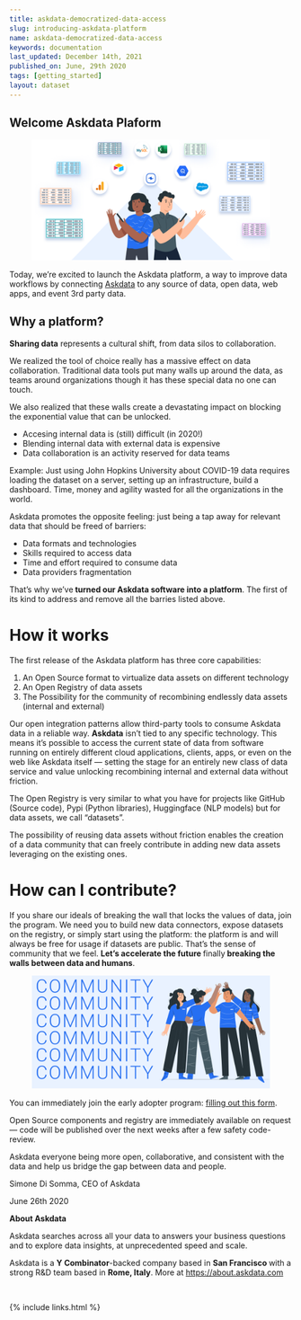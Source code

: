 ```yaml
---
title: askdata-democratized-data-access
slug: introducing-askdata-platform
name: askdata-democratized-data-access
keywords: documentation
last_updated: December 14th, 2021
published_on: June, 29th 2020
tags: [getting_started]
layout: dataset
---
```


## Welcome Askdata Plaform

<figure class="w-richtext-figure-type-image w-richtext-align-center"><div><img src="/media/blog/introducing-askdata-platform/introducing-askdata-platform.png"></div></figure>

<p>Today, we’re excited to launch the Askdata platform, a way to improve data workflows by connecting <a href="https://www.askdata.com/" target="_blank">Askdata</a> to any source of data, open data, web apps, and event 3rd party data.</p><h2>Why a platform?</h2><p><strong>Sharing data</strong> represents a cultural shift, from data silos to collaboration.</p><p>We realized the tool of choice really has a massive effect on data collaboration. Traditional data tools put many walls up around the data, as teams around organizations though it has these special data no one can touch.</p><p>We also realized that these walls create a devastating impact on blocking the exponential value that can be unlocked.</p><ul><li>Accesing internal data is (still) difficult (in 2020!)</li><li>Blending internal data with external data is expensive</li><li>Data collaboration is an activity reserved for data teams</li></ul><p>Example: Just using John Hopkins University about COVID-19 data requires loading the dataset on a server, setting up an infrastructure, build a dashboard. Time, money and agility wasted for all the organizations in the world.</p><p>Askdata promotes the opposite feeling: just being a tap away for relevant data that should be freed of barriers:</p><ul><li>Data formats and technologies</li><li>Skills required to access data</li><li>Time and effort required to consume data</li><li>Data providers fragmentation</li></ul><p>That’s why we’ve<strong> turned our Askdata software into a platform</strong>. The first of its kind to address and remove all the barries listed above.</p><h1>How it works</h1><p>The first release of the Askdata platform has three core capabilities:</p><ol><li>An Open Source format to virtualize data assets on different technology</li><li>An Open Registry of data assets</li><li>The Possibility for the community of recombining endlessly data assets (internal and external)</li></ol><p>Our open integration patterns allow third-party tools to consume Askdata data in a reliable way. <strong>Askdata</strong> isn’t tied to any specific technology. This means it’s possible to access the current state of data from software running on entirely different cloud applications, clients, apps, or even on the web like Askdata itself — setting the stage for an entirely new class of data service and value unlocking recombining internal and external data without friction.</p><p>The Open Registry is very similar to what you have for projects like GitHub (Source code), Pypi (Python libraries), Huggingface (NLP models) but for data assets, we call “datasets”.</p><p>The possibility of reusing data assets without friction enables the creation of a data community that can freely contribute in adding new data assets leveraging on the existing ones.</p><h1>How can I contribute?</h1><p>If you share our ideals of breaking the wall that locks the values of data, join the program. We need you to build new data connectors, expose datasets on the registry, or simply start using the platform: the platform is and will always be free for usage if datasets are public. That’s the sense of community that we feel. <strong>Let’s accelerate the future </strong>finally<strong> breaking the walls between data and humans</strong>.</p>

<figure class="w-richtext-figure-type-image w-richtext-align-center"><div><img src="/media/blog/introducing-askdata-platform/community.png"></div></figure>

<p>You can immediately join the early adopter program: <a href="https://docs.google.com/forms/d/1LfWcGUtrpHL8345YPURH5Dz_jJkBhvkCQZILNmho2iw" target="_blank">filling out this form</a>.</p><p>Open Source components and registry are immediately available on request — code will be published over the next weeks after a few safety code-review.</p><p>Askdata everyone being more open, collaborative, and consistent with the data and help us bridge the gap between data and people.</p><p>Simone Di Somma, CEO of Askdata</p><p>June 26th 2020</p><p><strong>About Askdata</strong></p><p>Askdata searches across all your data to answers your business questions and to explore data insights, at unprecedented speed and scale.</p><p>Askdata is a <strong>Y Combinator</strong>-backed company based in <strong>San Francisco </strong>with a strong R&amp;D team based in <strong>Rome, Italy</strong>. More at <a href="https://www.askdata.com/" target="_blank">https://about.askdata.com</a></p><p>‍</p>

  {% include links.html %}

  